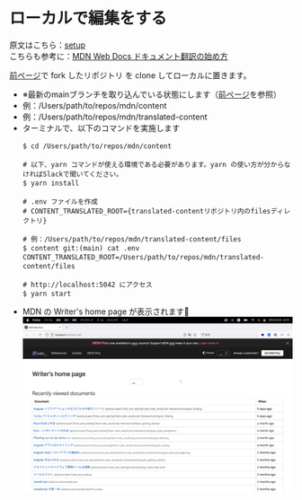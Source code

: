 # ローカルで編集をする

原文はこちら：[setup](https://github.com/mdn/content#setup)  
こちらも参考に：[MDN Web Docs ドキュメント翻訳の始め方](https://github.com/mozilla-japan/translation/wiki/Get-started-with-translation-of-Mozilla-documentations)


[前ページ](simple-edits.md)で fork したリポジトリ を clone してローカルに置きます。
-  ※最新のmainブランチを取り込んでいる状態にします（[前ページ](simple-edits.md)を参照）
- 例：/Users/path/to/repos/mdn/content
- 例：/Users/path/to/repos/mdn/translated-content
- ターミナルで、以下のコマンドを実施します
    ```
    $ cd /Users/path/to/repos/mdn/content
    
    # 以下、yarn コマンドが使える環境である必要があります。yarn の使い方が分からなければSlackで聞いてください。
    $ yarn install 

    # .env ファイルを作成
    # CONTENT_TRANSLATED_ROOT={translated-contentリポジトリ内のfilesディレクトリ}

    # 例：/Users/path/to/repos/mdn/translated-content/files
    $ content git:(main) cat .env
    CONTENT_TRANSLATED_ROOT=/Users/path/to/repos/mdn/translated-content/files

    # http://localhost:5042 にアクセス
    $ yarn start
    ```
- MDN の Writer's home page が表示されます🎉  
  ![local-boot](images/local-boot.png)
